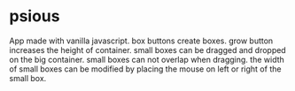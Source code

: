 # psious

App made with vanilla javascript.
box buttons create boxes.
grow button increases the height of container.
small boxes can be dragged and dropped on the big container.
small boxes can not overlap when dragging.
the width of small boxes can be modified by placing the mouse on left or right of the small box.





